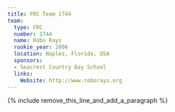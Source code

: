 ```yaml
---
title: FRC Team 1744
team:
  type: FRC
  number: 1744
  name: Robo Rays
  rookie_year: 2006
  location: Naples, Florida, USA
  sponsors:
  - Seacrest Country Day School
  links:
    Website: http://www.roborays.org
---
```


{% include remove_this_line_and_add_a_paragraph %}